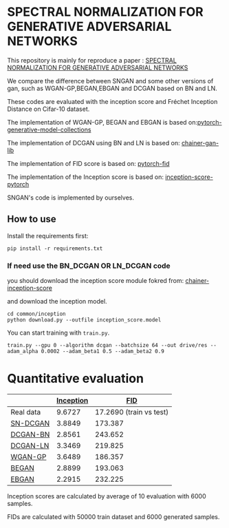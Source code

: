 # SPECTRAL NORMALIZATION FOR GENERATIVE ADVERSARIAL NETWORKS

This repository is mainly for reproduce a paper : [SPECTRAL NORMALIZATION FOR GENERATIVE ADVERSARIAL NETWORKS](https://arxiv.org/abs/1802.05957)<br>

We compare the difference between SNGAN and some other versions of gan, such as WGAN-GP,BEGAN,EBGAN and DCGAN based on BN and LN.<br>

These codes are evaluated with the inception score and Fréchet Inception Distance on Cifar-10 dataset.<br>

The implementation of WGAN-GP, BEGAN and EBGAN is based on:[pytorch-generative-model-collections](https://github.com/znxlwm/pytorch-generative-model-collections)

The implementation of DCGAN using BN and LN is based on: [chainer-gan-lib](https://github.com/pfnet-research/chainer-gan-lib)

The implementation of FID score is based on: [pytorch-fid](https://github.com/mseitzer/pytorch-fid)

The implementation of the Inception score is based on: [inception-score-pytorch](https://github.com/sbarratt/inception-score-pytorch)

SNGAN's code is implemented by ourselves.
## How to use

Install the requirements first:
```
pip install -r requirements.txt
```

### If need use the BN_DCGAN OR LN_DCGAN code

you should download the inception score module fokred from: [chainer-inception-score](https://github.com/hvy/chainer-inception-score)

and download the inception model.
```
cd common/inception
python download.py --outfile inception_score.model
```
You can start training with ```train.py```.
```
train.py --gpu 0 --algorithm dcgan --batchsize 64 --out drive/res --adam_alpha 0.0002 --adam_beta1 0.5 --adam_beta2 0.9
```

# Quantitative evaluation
| | [Inception](https://arxiv.org/abs/1606.03498)  | [FID](https://arxiv.org/abs/1706.08500) |
| ------------- | ------------- | ------------- |
| Real data  | 9.6727  | 17.2690 (train vs test) |
| [SN-DCGAN](https://drive.google.com/file/d/0B8HZ50DPgR3eSVV6YlF3XzQxSjQ/view?usp=sharing)  | 3.8849 | 173.387 |
| [DCGAN-BN](https://arxiv.org/abs/1502.03167)  | 2.8561 | 243.652 |
| [DCGAN-LN](http://adsabs.harvard.edu/abs/2016arXiv160706450L)  | 3.3469 | 219.825 |
| [WGAN-GP](https://arxiv.org/abs/1704.00028)  | 3.6489 | 186.357 |
| [BEGAN](https://arxiv.org/abs/1703.10717)  | 2.8899 | 193.063 |
| [EBGAN](https://arxiv.org/abs/1609.03126)  | 2.2915 | 232.225 |
Inception scores are calculated by average of 10 evaluation with 6000 samples.

FIDs are calculated with 50000 train dataset and 6000 generated samples.
